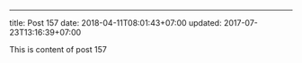 ---
title: Post 157
date: 2018-04-11T08:01:43+07:00
updated: 2017-07-23T13:16:39+07:00

This is content of post 157